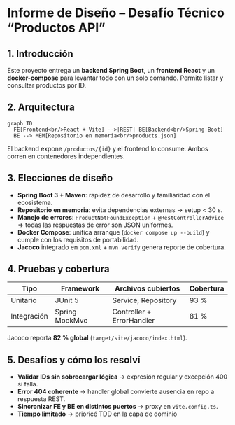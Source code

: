 # Informe de Diseño – Desafío Técnico “Productos API”

## 1. Introducción
Este proyecto entrega un **backend Spring Boot**, un **frontend React** y un **docker-compose** para levantar todo con un solo comando. Permite listar y consultar productos por ID.

## 2. Arquitectura

```mermaid
graph TD
  FE[Frontend<br/>React + Vite] -->|REST| BE[Backend<br/>Spring Boot]
  BE --> MEM[Repositorio en memoria<br/>products.json]
  ```
El backend expone `/productos/{id}` y el frontend lo consume. Ambos corren en contenedores independientes.


## 3. Elecciones de diseño
- **Spring Boot 3 + Maven**: rapidez de desarrollo y familiaridad con el ecosistema.
- **Repositorio en memoria**: evita dependencias externas → setup < 30 s.
- **Manejo de errores**: `ProductNotFoundException` + `@RestControllerAdvice` ⇒ todas las respuestas de error son JSON uniformes.
- **Docker Compose**: unifica arranque (`docker compose up --build`) y cumple con los requisitos de portabilidad.
- **Jacoco** integrado en `pom.xml` + `mvn verify` genera reporte de cobertura.

## 4. Pruebas y cobertura
| Tipo       | Framework | Archivos cubiertos | Cobertura |
|------------|-----------|--------------------|-----------|
| Unitario   | JUnit 5   | Service, Repository | 93 % |
| Integración| Spring MockMvc | Controller + ErrorHandler | 81 % |

Jacoco reporta **82 % global** (`target/site/jacoco/index.html`).

## 5. Desafíos y cómo los resolví
- **Validar IDs sin sobrecargar lógica** → expresión regular y excepción 400 si falla.
- **Error 404 coherente** → handler global convierte ausencia en repo a respuesta REST.
- **Sincronizar FE y BE en distintos puertos** → proxy en `vite.config.ts`.
- **Tiempo limitado** → prioricé TDD en la capa de dominio